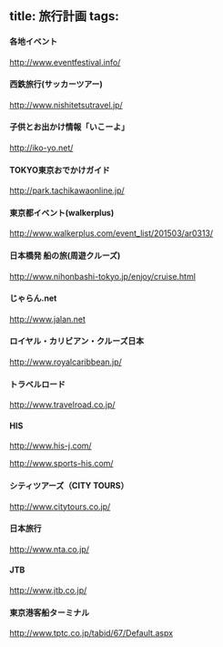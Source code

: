 title: 旅行計画
tags:
---

#### 各地イベント

http://www.eventfestival.info/

#### 西鉄旅行(サッカーツアー)

http://www.nishitetsutravel.jp/

#### 子供とお出かけ情報「いこーよ」

http://iko-yo.net/

#### TOKYO東京おでかけガイド

http://park.tachikawaonline.jp/

#### 東京都イベント(walkerplus)

http://www.walkerplus.com/event_list/201503/ar0313/

#### 日本橋発 船の旅(周遊クルーズ)

http://www.nihonbashi-tokyo.jp/enjoy/cruise.html

#### じゃらん.net

http://www.jalan.net

#### ロイヤル・カリビアン・クルーズ日本

http://www.royalcaribbean.jp/

#### トラベルロード

http://www.travelroad.co.jp/

#### HIS

http://www.his-j.com/

http://www.sports-his.com/

#### シティツアーズ（CITY TOURS）

http://www.citytours.co.jp/

#### 日本旅行

http://www.nta.co.jp/

#### JTB

http://www.jtb.co.jp/

#### 東京港客船ターミナル

http://www.tptc.co.jp/tabid/67/Default.aspx
